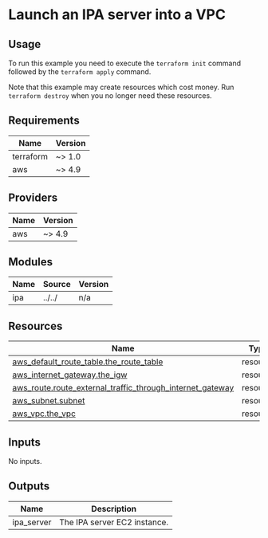 # Launch an IPA server into a VPC #

## Usage ##

To run this example you need to execute the `terraform init` command
followed by the `terraform apply` command.

Note that this example may create resources which cost money. Run
`terraform destroy` when you no longer need these resources.

<!-- BEGIN_TF_DOCS -->
## Requirements ##

| Name | Version |
|------|---------|
| terraform | ~> 1.0 |
| aws | ~> 4.9 |

## Providers ##

| Name | Version |
|------|---------|
| aws | ~> 4.9 |

## Modules ##

| Name | Source | Version |
|------|--------|---------|
| ipa | ../../ | n/a |

## Resources ##

| Name | Type |
|------|------|
| [aws_default_route_table.the_route_table](https://registry.terraform.io/providers/hashicorp/aws/latest/docs/resources/default_route_table) | resource |
| [aws_internet_gateway.the_igw](https://registry.terraform.io/providers/hashicorp/aws/latest/docs/resources/internet_gateway) | resource |
| [aws_route.route_external_traffic_through_internet_gateway](https://registry.terraform.io/providers/hashicorp/aws/latest/docs/resources/route) | resource |
| [aws_subnet.subnet](https://registry.terraform.io/providers/hashicorp/aws/latest/docs/resources/subnet) | resource |
| [aws_vpc.the_vpc](https://registry.terraform.io/providers/hashicorp/aws/latest/docs/resources/vpc) | resource |

## Inputs ##

No inputs.

## Outputs ##

| Name | Description |
|------|-------------|
| ipa\_server | The IPA server EC2 instance. |
<!-- END_TF_DOCS -->
